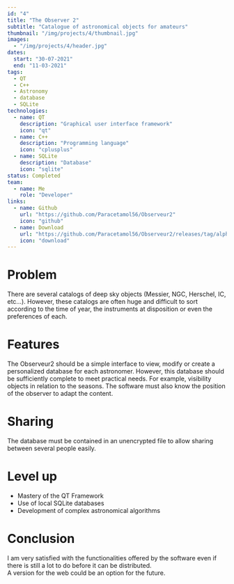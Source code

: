 ```yaml
---
id: "4"
title: "The Observer 2"
subtitle: "Catalogue of astronomical objects for amateurs"
thumbnail: "/img/projects/4/thumbnail.jpg"
images:
  - "/img/projects/4/header.jpg"
dates:
  start: "30-07-2021"
  end: "11-03-2021"
tags:
  - QT
  - C++
  - Astronomy
  - database
  - SQLite
technologies:
  - name: QT
    description: "Graphical user interface framework"
    icon: "qt"
  - name: C++
    description: "Programming language"
    icon: "cplusplus"
  - name: SQLite
    description: "Database"
    icon: "sqlite"
status: Completed
team:
  - name: Me
    role: "Developer"
links:
  - name: Github
    url: "https://github.com/Paracetamol56/Observeur2"
    icon: "github"
  - name: Download
    url: "https://github.com/Paracetamol56/Observeur2/releases/tag/alpha-0.2.0"
    icon: "download"
---
```


# Problem
There are several catalogs of deep sky objects (Messier, NGC, Herschel, IC, etc…). However, these catalogs are often huge and difficult to sort according to the time of year, the instruments at disposition or even the preferences of each.

# Features
The Observeur2 should be a simple interface to view, modify or create a personalized database for each astronomer. However, this database should be sufficiently complete to meet practical needs. For example, visibility objects in relation to the seasons. The software must also know the position of the observer to adapt the content.

# Sharing
The database must be contained in an unencrypted file to allow sharing between several people easily.

# Level up
<ul><li>Mastery of the QT Framework</li><li>Use of local SQLite databases</li><li>Development of complex astronomical algorithms</li></ul>

# Conclusion
I am very satisfied with the functionalities offered by the software even if there is still a lot to do before it can be distributed.<br/>A version for the web could be an option for the future.

